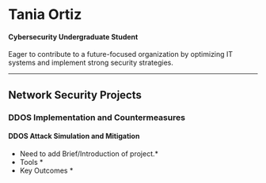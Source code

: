 # Tania Ortiz
#### Cybersecurity Undergraduate Student 
Eager to contribute to a future-focused organization by optimizing IT systems and implement strong security strategies.

----------------------------------------------------------------------------------------------

## Network Security Projects

### DDOS Implementation and Countermeasures
#### DDOS Attack Simulation and Mitigation

* Need to add Brief/Introduction of project.*
* Tools *
* Key Outcomes *
